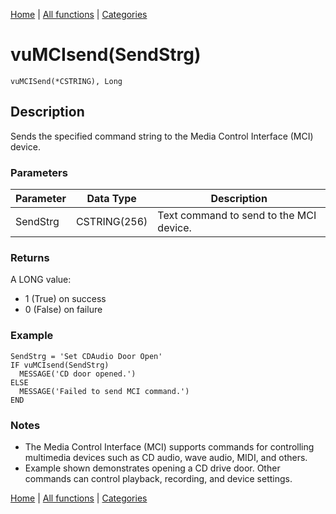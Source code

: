 [Home](../index.md) | [All functions](../all-functions.md) | [Categories](../categories/index.md)

# vuMCIsend(SendStrg)

```Prototype
vuMCISend(*CSTRING), Long
```


## Description
Sends the specified command string to the Media Control Interface (MCI) device.

### Parameters

| Parameter | Data Type    | Description                                 |
|-----------|--------------|---------------------------------------------|
| SendStrg  | CSTRING(256) | Text command to send to the MCI device.     |

### Returns
A LONG value:  
- 1 (True) on success  
- 0 (False) on failure  

### Example

```Clarion
SendStrg = 'Set CDAudio Door Open'
IF vuMCIsend(SendStrg)
  MESSAGE('CD door opened.')
ELSE
  MESSAGE('Failed to send MCI command.')
END
```

### Notes
- The Media Control Interface (MCI) supports commands for controlling multimedia devices such as CD audio, wave audio, MIDI, and others.  
- Example shown demonstrates opening a CD drive door. Other commands can control playback, recording, and device settings.

[Home](../index.md) | [All functions](../all-functions.md) | [Categories](../categories/index.md)

